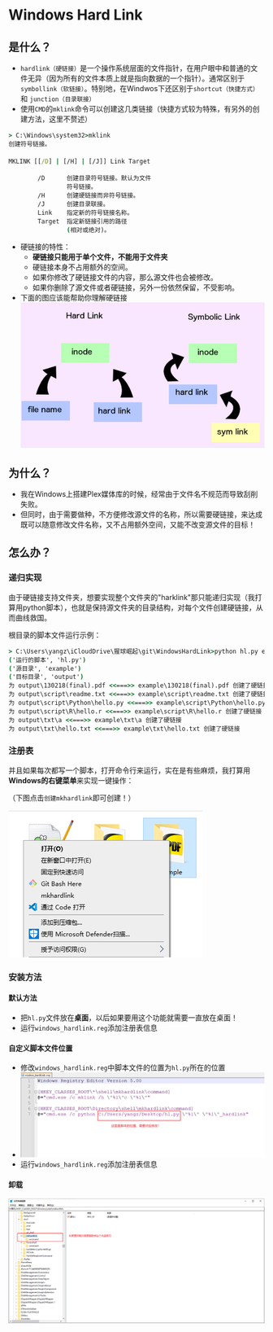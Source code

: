 # Windows Hard Link
## 是什么？
- `hardlink（硬链接）`是一个操作系统层面的文件指针，在用户眼中和普通的文件无异（因为所有的文件本质上就是指向数据的一个指针）。通常区别于`symbollink（软链接）`。特别地，在Windwos下还区别于`shortcut（快捷方式）`和 `junction（目录联接）`
- 使用`CMD`的`mklink`命令可以创建这几类链接（快捷方式较为特殊，有另外的创建方法，这里不赘述）
```cmd
> C:\Windows\system32>mklink
创建符号链接。

MKLINK [[/D] | [/H] | [/J]] Link Target

        /D      创建目录符号链接。默认为文件
                符号链接。
        /H      创建硬链接而非符号链接。
        /J      创建目录联接。
        Link    指定新的符号链接名称。
        Target  指定新链接引用的路径
                (相对或绝对)。
```
- 硬链接的特性：
  - **硬链接只能用于单个文件，不能用于文件夹**
  - 硬链接本身不占用额外的空间。
  - 如果你修改了硬链接文件的内容，那么源文件也会被修改。
  - 如果你删除了源文件或者硬链接，另外一份依然保留，不受影响。
- 下面的图应该能帮助你理解硬链接
![sasd](./assets/hardlink_and_symbollink.png)

## 为什么？
- 我在Windows上搭建Plex媒体库的时候，经常由于文件名不规范而导致刮削失败。
- 但同时，由于需要做种，不方便修改源文件的名称，所以需要硬链接，来达成既可以随意修改文件名称，又不占用额外空间，又能不改变源文件的目标！

## 怎么办？
### 递归实现
由于硬链接支持文件夹，想要实现整个文件夹的"harklink"那只能递归实现（我打算用python脚本），也就是保持源文件夹的目录结构，对每个文件创建硬链接，从而曲线救国。

根目录的脚本文件运行示例：

```cmd
> C:\Users\yangz\iCloudDrive\猩球崛起\git\WindowsHardLink>python hl.py example output
('运行的脚本', 'hl.py')
('源目录', 'example')
('目标目录', 'output')
为 output\130218(final).pdf <<===>> example\130218(final).pdf 创建了硬链接
为 output\script\readme.txt <<===>> example\script\readme.txt 创建了硬链接
为 output\script\Python\hello.py <<===>> example\script\Python\hello.py 创建了硬链接
为 output\script\R\hello.r <<===>> example\script\R\hello.r 创建了硬链接
为 output\txt\a <<===>> example\txt\a 创建了硬链接
为 output\txt\hello.txt <<===>> example\txt\hello.txt 创建了硬链接
```



### 注册表
并且如果每次都写一个脚本，打开命令行来运行，实在是有些麻烦，我打算用**Windows的右键菜单**来实现一键操作：

（下图点击`创建mkhardlink`即可创建！）

![image-20221103184357962](assets/image-20221103184357962.png)

### 安装方法

#### 默认方法

- 把`hl.py`文件放在**桌面**，以后如果要用这个功能就需要一直放在桌面！
- 运行`windows_hardlink.reg`添加注册表信息

#### 自定义脚本文件位置

- 修改`windows_hardlink.reg`中脚本文件的位置为`hl.py`所在的位置
- ![image-20221103184731943](assets/image-20221103184731943.png)
- 运行`windows_hardlink.reg`添加注册表信息

#### 卸载

![image-20221103184856041](assets/image-20221103184856041.png)
